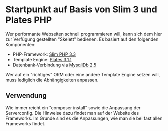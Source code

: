 <h1>Startpunkt auf Basis von Slim 3 und Plates PHP</h1>
<p>Wer performante Webseiten schnell programmieren will, kann sich dem hier zur Verfügung gestellten "Skelett" bedienen. Es basiert auf den folgenden Komponenten:</p>
<ul>
 <li>PHP-Framework: <a href="http://www.slimframework.com/" target="_blank">Slim PHP 3.3</a></li>
 <li>Template Engine: <a href="http://platesphp.com/" target="_blank">Plates 3.1.1</a></li>
 <li>Datenbank-Verbindung via <a href="https://github.com/joshcam/PHP-MySQLi-Database-Class" target="_blank">MysqliDb 2.5</a></li>
</ul>
<p>Wer auf ein "richtiges" ORM oder eine andere Template Engine setzen will, muss lediglich die Abhängigkeiten anpassen.</p>

<h2>Verwendung</h2>
<p>Wie immer reicht ein "composer install" sowie die Anpassung der Serverconfig. Die Hinweise dazu findet man auf der Website des Frameworks. Im Grunde sind es die Anpassungen, wie man sie bei fast allen Frameworks findet.</p>

